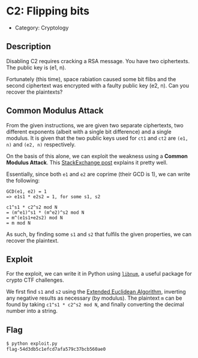 # C2: Flipping bits

- Category: Cryptology

## Description

Disabling C2 requires cracking a RSA message. You have two ciphertexts. The public key is (e1, n).

Fortunately (this time), space rabiation caused some bit flibs and the second ciphertext was encrypted with a faulty public key (e2, n). Can you recover the plaintexts?

## Common Modulus Attack

From the given instructions, we are given two separate ciphertexts, two different exponents (albeit with a single bit difference) and a single modulus. It is given that the two public keys used for `ct1` and `ct2` are `(e1, n)` and `(e2, n)` respectively.

On the basis of this alone, we can exploit the weakness using a **Common Modulus Attack**. This [StackExchange post](https://crypto.stackexchange.com/questions/16283/how-to-use-common-modulus-attack) explains it pretty well.

Essentially, since both `e1` and `e2` are coprime (their GCD is 1), we can write the following:

```
GCD(e1, e2) = 1
=> e1s1 * e2s2 = 1, for some s1, s2

c1^s1 * c2^s2 mod N
= (m^e1)^s1 * (m^e2)^s2 mod N
= m^(e1s1+e2s2) mod N
= m mod N
```

As such, by finding some `s1` and `s2` that fulfils the given properties, we can recover the plaintext.

## Exploit

For the exploit, we can write it in Python using [`libnum`](https://github.com/hellman/libnum), a useful package for crypto CTF challenges.

We first find `s1` and `s2` using the [Extended Euclidean Algorithm](https://en.wikipedia.org/wiki/Extended_Euclidean_algorithm), inverting any negative results as necessary (by modulus). The plaintext `m` can be found by taking `c1^s1 * c2^s2 mod N`, and finally converting the decimal number into a string.

## Flag

```sh
$ python exploit.py
flag-54d3db5c1efcd7afa579c37bcb560ae0
```
